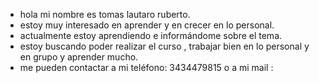- hola mi nombre es tomas lautaro ruberto.
- estoy muy interesado en aprender y en crecer en lo personal. 
- actualmente estoy aprendiendo e informándome sobre el tema.
- estoy buscando poder realizar el curso , trabajar bien en lo personal y en grupo y aprender mucho.
- me pueden contactar a mi teléfono: 3434479815 o a mi mail : 

